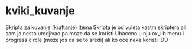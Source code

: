 # kviki_kuvanje
Skripta za kuvanje (kraftanje) itema
Skripta je od vuleta kastm skriptera ali sam ja nesto uredjivao pa moze da se koristi
Ubaceno u nju ox_lib menu i progress circle (moze jos da se to sredi) ali ko oce neka koristi :DD
